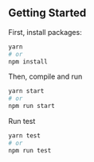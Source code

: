 ## Getting Started

First, install packages:

```bash
yarn
# or
npm install
```

Then, compile and run

```bash
yarn start
# or
npm run start
```

Run test

```bash
yarn test
# or
npm run test
```
